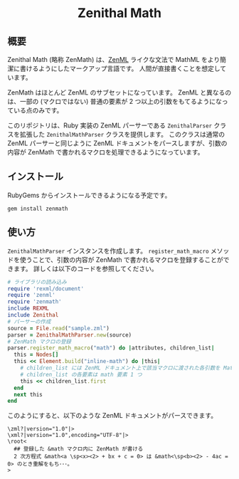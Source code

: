 <div align="center">
<h1>Zenithal Math</h1>
</div>

## 概要
Zenithal Math (略称 ZenMath) は、[ZenML](https://github.com/Ziphil/Zenithal) ライクな文法で MathML をより簡潔に書けるようにしたマークアップ言語です。
人間が直接書くことを想定しています。

ZenMath はほとんど ZenML のサブセットになっています。
ZenML と異なるのは、一部の (マクロではない) 普通の要素が 2 つ以上の引数をもてるようになっている点のみです。

このリポジトリは、Ruby 実装の ZenML パーサーである `ZenithalParser` クラスを拡張した `ZenithalMathParser` クラスを提供します。
このクラスは通常の ZenML パーサーと同じように ZenML ドキュメントをパースしますが、引数の内容が ZenMath で書かれるマクロを処理できるようになっています。

## インストール
RubyGems からインストールできるようになる予定です。
```
gem install zenmath
```

## 使い方
`ZenithalMathParser` インスタンスを作成します。
`register_math_macro` メソッドを使うことで、引数の内容が ZenMath で書かれるマクロを登録することができます。
詳しくは以下のコードを参照してください。
```ruby
# ライブラリの読み込み
require 'rexml/document'
require 'zenml'
require 'zenmath'
include REXML
include Zenithal
# パーサーの作成
source = File.read("sample.zml")
parser = ZenithalMathParser.new(source)
# ZenMath マクロの登録
parser.register_math_macro("math") do |attributes, children_list|
  this = Nodes[]
  this << Element.build("inline-math") do |this|
    # children_list には ZenML ドキュメント上で該当マクロに渡された各引数を MathML に変換した要素が渡される
    # children_list の各要素は math 要素 1 つ
    this << children_list.first
  end
  next this
end
```
このようにすると、以下のような ZenML ドキュメントがパースできます。
```
\zml?|version="1.0"|>
\xml?|version="1.0",encoding="UTF-8"|>
\root<
  ## 登録した &math マクロ内に ZenMath が書ける
  2 次方程式 &math<a \sp<x><2> + bx + c = 0> は &math<\sp<b><2> - 4ac = 0> のとき重解をもち･･･。
>
```